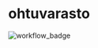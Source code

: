# ohtuvarasto

![workflow_badge](https://github.com/Roar1ngDuck/ohtuvarasto/workflows/CI/badge.svg)
